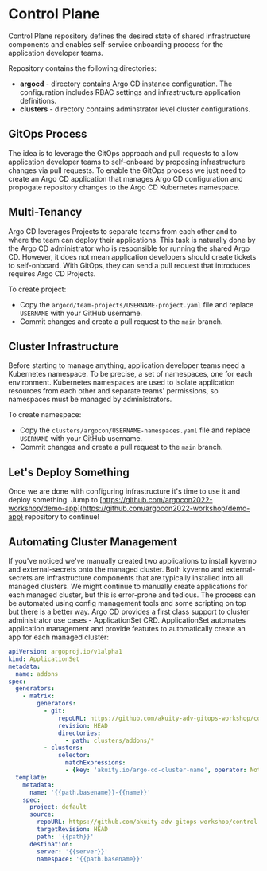 # Control Plane

Control Plane repository defines the desired state of shared infrastructure components and enables self-service onboarding process for the application
developer teams.

Repository contains the following directories:

* **argocd** - directory contains Argo CD instance configuration. The configuration includes RBAC settings and infrastructure application definitions.
* **clusters** - directory contains adminstrator level cluster configurations.

## GitOps Process

The idea is to leverage the GitOps approach and pull requests to allow application developer teams to self-onboard by proposing infrastructure changes via pull requests.
To enable the GitOps process we just need to create an Argo CD application that manages Argo CD configuration and propogate repository changes to the Argo CD Kubernetes namespace.

## Multi-Tenancy

Argo CD leverages Projects to separate teams from each other and to where the team can deploy their applications. This task is naturally done by the Argo CD administrator
who is responsible for running the shared Argo CD. However, it does not mean application developers should create tickets to self-onboard. With GitOps, they can send a pull request
that introduces requires Argo CD Projects.

To create project:

* Copy the `argocd/team-projects/USERNAME-project.yaml` file and replace `USERNAME` with your GitHub username.
* Commit changes and create a pull request to the `main` branch.

## Cluster Infrastructure

Before starting to manage anything, application developer teams need a Kubernetes namespace. To be precise, a set of namespaces, one for each environment. Kubernetes namespaces
are used to isolate application resources from each other and separate teams' permissions, so namespaces must be managed by administrators. 

To create namespace:

*  Copy the `clusters/argocon/USERNAME-namespaces.yaml` file and replace `USERNAME` with your GitHub username. 
*  Commit changes and create a pull request to the `main` branch.

## Let's Deploy Something

Once we are done with configuring infrastructure it's time to use it and deploy something. Jump to
[https://github.com/argocon2022-workshop/demo-app](https://github.com/argocon2022-workshop/demo-app) repository to continue!

## Automating Cluster Management

If you've noticed we've manually created two applications to install kyverno and external-secrets onto the managed cluster.
Both kyverno and external-secrets are infrastructure components that are typically installed into all managed clusters. We might
continue to manually create applications for each managed cluster, but this is error-prone and tedious. The process can be automated
using config management tools and some scripting on top but there is a better way. Argo CD provides a first class support
to cluster administrator use cases - ApplicationSet CRD. ApplicationSet automates application management and provide
featutes to automatically create an app for each managed cluster:

```yaml
apiVersion: argoproj.io/v1alpha1
kind: ApplicationSet
metadata:
  name: addons
spec:
  generators:
    - matrix:
        generators:
          - git:
              repoURL: https://github.com/akuity-adv-gitops-workshop/control-plane-template
              revision: HEAD
              directories:
                - path: clusters/addons/*
          - clusters:
              selector:
                matchExpressions:
                - {key: 'akuity.io/argo-cd-cluster-name', operator: NotIn, values: [in-cluster]}
  template:
    metadata:
      name: '{{path.basename}}-{{name}}'
    spec:
      project: default
      source:
        repoURL: https://github.com/akuity-adv-gitops-workshop/control-plane-template
        targetRevision: HEAD
        path: '{{path}}'
      destination:
        server: '{{server}}'
        namespace: '{{path.basename}}'
```
